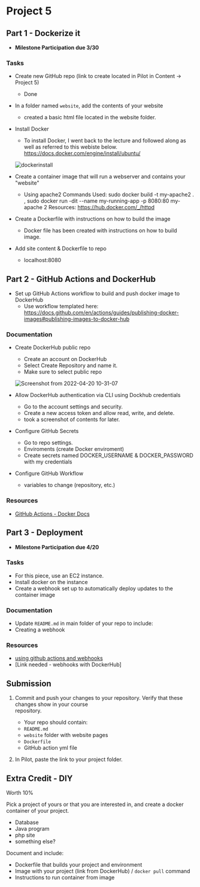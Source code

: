 # Project 5

## Part 1 - Dockerize it

- **Milestone Participation due 3/30**

### Tasks

- Create new GitHub repo (link to create located in Pilot in Content -> Project 5)
  - Done 
- In a folder named `website`, add the contents of your website
  - created a basic html file located in the website folder. 
- Install Docker
  - To install Docker, I went back to the lecture and followed along as well as referred to this webiste below. 
https://docs.docker.com/engine/install/ubuntu/

  ![dockerinstall](https://user-images.githubusercontent.com/77417309/164245525-07896cdf-a235-4131-b2e8-22847c79f961.png)

- Create a container image that will run a webserver and contains your "website"
  - Using apache2 
 Commands Used: sudo docker build -t my-apache2 . , sudo docker run -dit --name my-running-app -p 8080:80 my-apache 2
 Resources: 
 https://hub.docker.com/_/httpd
- Create a Dockerfile with instructions on how to build the image
  - Docker file has been created with instructions on how to build image. 
- Add site content & Dockerfile to repo
  - localhost:8080

## Part 2 - GitHub Actions and DockerHub

- Set up GitHub Actions workflow to build and push docker image to DockerHub
  - Use workflow templated here: https://docs.github.com/en/actions/guides/publishing-docker-images#publishing-images-to-docker-hub

### Documentation

- Create DockerHub public repo
  - Create an account on DockerHub 
  - Select Create Repository and name it. 
  - Make sure to select public repo 

  ![Screenshot from 2022-04-20 10-31-07](https://user-images.githubusercontent.com/77417309/164344871-a1f20320-07e7-434e-b543-e7cd322287ab.png)

- Allow DockerHub authentication via CLI using Dockhub credentials
  - Go to the account settings and security. 
  - Create a new access token and allow read, write, and delete. 
  - took a screenshot of contents for later. 
- Configure GitHub Secrets
  - Go to repo settings. 
  - Enviroments (create Docker enviroment) 
  - Create secrets named DOCKER_USERNAME & DOCKER_PASSWORD with my credentials 
- Configure GitHub Workflow
  - variables to change (repository, etc.)

### Resources

- [GitHub Actions - Docker Docs](https://docs.docker.com/ci-cd/github-actions/)

## Part 3 - Deployment

- **Milestone Participation due 4/20**

### Tasks

- For this piece, use an EC2 instance.
- Install docker on the instance
- Create a webhook set up to automatically deploy updates to the container image

### Documentation

- Update `README.md` in main folder of your repo to include:
- Creating a webhook

### Resources

- [using github actions and webhooks](https://levelup.gitconnected.com/automated-deployment-using-docker-github-actions-and-webhooks-54018fc12e32)
- [Link needed - webhooks with DockerHub]

## Submission

1. Commit and push your changes to your repository. Verify that these changes show in your course  
   repository.

   - Your repo should contain:
   - `README.md`
   - `website` folder with website pages
   - `Dockerfile`
   - GitHub action yml file

2. In Pilot, paste the link to your project folder.

## Extra Credit - DIY

Worth 10%

Pick a project of yours or that you are interested in, and create a docker container of your project.

- Database
- Java program
- php site
- something else?

Document and include:

- Dockerfile that builds your project and environment
- Image with your project (link from DockerHub) / `docker pull` command
- Instructions to run container from image
